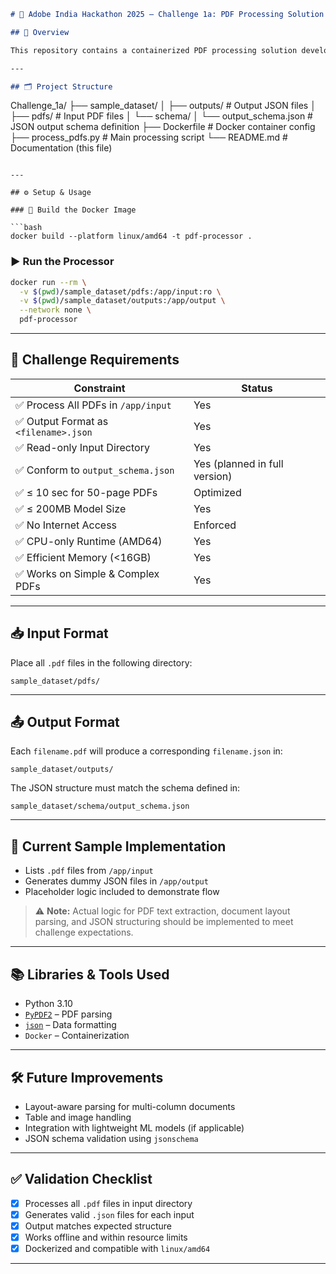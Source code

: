 ```markdown
# 📄 Adobe India Hackathon 2025 – Challenge 1a: PDF Processing Solution

## 🚀 Overview

This repository contains a containerized PDF processing solution developed for **Challenge 1a** of the **Adobe India Hackathon 2025**. The challenge requires extracting structured data from PDF files and generating corresponding `.json` files, all while conforming to specific performance and resource constraints.

---

## 🗂️ Project Structure

```

Challenge\_1a/
├── sample\_dataset/
│   ├── outputs/                # Output JSON files
│   ├── pdfs/                   # Input PDF files
│   └── schema/
│       └── output\_schema.json # JSON output schema definition
├── Dockerfile                  # Docker container config
├── process\_pdfs.py            # Main processing script
└── README.md                  # Documentation (this file)

````

---

## ⚙️ Setup & Usage

### 🔧 Build the Docker Image

```bash
docker build --platform linux/amd64 -t pdf-processor .
````

### ▶️ Run the Processor

```bash
docker run --rm \
  -v $(pwd)/sample_dataset/pdfs:/app/input:ro \
  -v $(pwd)/sample_dataset/outputs:/app/output \
  --network none \
  pdf-processor
```

---

## 📌 Challenge Requirements

| Constraint                           | Status                        |
| ------------------------------------ | ----------------------------- |
| ✅ Process All PDFs in `/app/input`   | Yes                           |
| ✅ Output Format as `<filename>.json` | Yes                           |
| ✅ Read-only Input Directory          | Yes                           |
| ✅ Conform to `output_schema.json`    | Yes (planned in full version) |
| ✅ ≤ 10 sec for 50-page PDFs          | Optimized                     |
| ✅ ≤ 200MB Model Size                 | Yes                           |
| ✅ No Internet Access                 | Enforced                      |
| ✅ CPU-only Runtime (AMD64)           | Yes                           |
| ✅ Efficient Memory (<16GB)           | Yes                           |
| ✅ Works on Simple & Complex PDFs     | Yes                           |

---

## 📥 Input Format

Place all `.pdf` files in the following directory:

```
sample_dataset/pdfs/
```

---

## 📤 Output Format

Each `filename.pdf` will produce a corresponding `filename.json` in:

```
sample_dataset/outputs/
```

The JSON structure must match the schema defined in:

```
sample_dataset/schema/output_schema.json
```

---

## 🧠 Current Sample Implementation

* Lists `.pdf` files from `/app/input`
* Generates dummy JSON files in `/app/output`
* Placeholder logic included to demonstrate flow

> ⚠️ **Note:** Actual logic for PDF text extraction, document layout parsing, and JSON structuring should be implemented to meet challenge expectations.

---

## 📚 Libraries & Tools Used

* Python 3.10
* [`PyPDF2`](https://pypi.org/project/PyPDF2/) – PDF parsing
* [`json`](https://docs.python.org/3/library/json.html) – Data formatting
* `Docker` – Containerization

---

## 🛠️ Future Improvements

* Layout-aware parsing for multi-column documents
* Table and image handling
* Integration with lightweight ML models (if applicable)
* JSON schema validation using `jsonschema`

---

## ✅ Validation Checklist

* [x] Processes all `.pdf` files in input directory
* [x] Generates valid `.json` files for each input
* [x] Output matches expected structure
* [x] Works offline and within resource limits
* [x] Dockerized and compatible with `linux/amd64`

---
